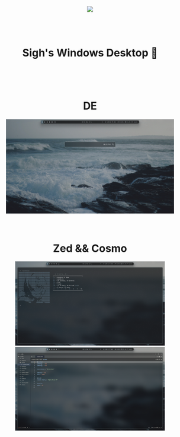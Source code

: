 <br><br><br><br>

<div class=badges align="center">
    <img src="https://github.com/user-attachments/assets/2b7370a0-9076-4e95-9576-0c3b5559d496" />
    <br><br><br><br>
</div>
<p align="center">
    <h1 align="center">Sigh's Windows Desktop 🌊</h2>
</p>
<br><br><br>


<div align="center">
    <summary><h1 align="center">DE</h1></summary>
    <img src="pictures/imagesde.png" width="90%"/>
</div>
<br><br>
<div align="center">
    <summary><h1 align="center">Zed && Cosmo</h1></summary>
    <img src="pictures/cosmo_2.png" width="80%"/>
    <img src="pictures/zed_3.png" width="80%"/>
</div>

